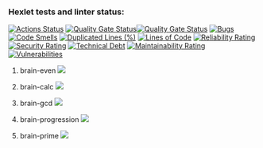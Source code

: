 ### Hexlet tests and linter status:
[![Actions Status](https://github.com/Morphius-IG/python-project-49/actions/workflows/hexlet-check.yml/badge.svg)](https://github.com/Morphius-IG/python-project-49/actions)
[![Quality Gate Status](https://sonarcloud.io/api/project_badges/measure?project=Morphius-IG_python-project-49&metric=alert_status)](https://sonarcloud.io/summary/new_code?id=Morphius-IG_python-project-49)[![Quality Gate Status](https://sonarcloud.io/api/project_badges/measure?project=Morphius-IG_python-project-49&metric=alert_status)](https://sonarcloud.io/summary/new_code?id=Morphius-IG_python-project-49)
[![Bugs](https://sonarcloud.io/api/project_badges/measure?project=Morphius-IG_python-project-49&metric=bugs)](https://sonarcloud.io/summary/new_code?id=Morphius-IG_python-project-49)
[![Code Smells](https://sonarcloud.io/api/project_badges/measure?project=Morphius-IG_python-project-49&metric=code_smells)](https://sonarcloud.io/summary/new_code?id=Morphius-IG_python-project-49)
[![Duplicated Lines (%)](https://sonarcloud.io/api/project_badges/measure?project=Morphius-IG_python-project-49&metric=duplicated_lines_density)](https://sonarcloud.io/summary/new_code?id=Morphius-IG_python-project-49)
[![Lines of Code](https://sonarcloud.io/api/project_badges/measure?project=Morphius-IG_python-project-49&metric=ncloc)](https://sonarcloud.io/summary/new_code?id=Morphius-IG_python-project-49)
[![Reliability Rating](https://sonarcloud.io/api/project_badges/measure?project=Morphius-IG_python-project-49&metric=reliability_rating)](https://sonarcloud.io/summary/new_code?id=Morphius-IG_python-project-49)
[![Security Rating](https://sonarcloud.io/api/project_badges/measure?project=Morphius-IG_python-project-49&metric=security_rating)](https://sonarcloud.io/summary/new_code?id=Morphius-IG_python-project-49)
[![Technical Debt](https://sonarcloud.io/api/project_badges/measure?project=Morphius-IG_python-project-49&metric=sqale_index)](https://sonarcloud.io/summary/new_code?id=Morphius-IG_python-project-49)
[![Maintainability Rating](https://sonarcloud.io/api/project_badges/measure?project=Morphius-IG_python-project-49&metric=sqale_rating)](https://sonarcloud.io/summary/new_code?id=Morphius-IG_python-project-49)
[![Vulnerabilities](https://sonarcloud.io/api/project_badges/measure?project=Morphius-IG_python-project-49&metric=vulnerabilities)](https://sonarcloud.io/summary/new_code?id=Morphius-IG_python-project-49)

1. brain-even
<a href="https://asciinema.org/a/cbMqNizrkty0PrZWNUJhIc1kD" target="_blank"><img src="https://asciinema.org/a/cbMqNizrkty0PrZWNUJhIc1kD.svg" /></a>

2. brain-calc
<a href="https://asciinema.org/a/kpSZUjE4ELVoRxDLRV53SeEzX" target="_blank"><img src="https://asciinema.org/a/kpSZUjE4ELVoRxDLRV53SeEzX.svg" /></a>

3. brain-gcd
<a href="https://asciinema.org/a/a9qGxMenye4TRpeAGENan5wwc" target="_blank"><img src="https://asciinema.org/a/a9qGxMenye4TRpeAGENan5wwc.svg" /></a>

4. brain-progression
<a href="https://asciinema.org/a/0Jdd8s2GoqiYSdrmd0X2fOfgn" target="_blank"><img src="https://asciinema.org/a/0Jdd8s2GoqiYSdrmd0X2fOfgn.svg" /></a>

5. brain-prime
<a href="https://asciinema.org/a/TLtTKFumdpxblXdatCJOwv1ot" target="_blank"><img src="https://asciinema.org/a/TLtTKFumdpxblXdatCJOwv1ot.svg" /></a>